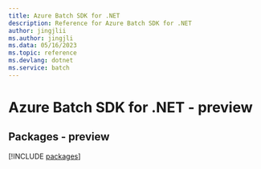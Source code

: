 ```yaml
---
title: Azure Batch SDK for .NET
description: Reference for Azure Batch SDK for .NET
author: jingjlii
ms.author: jingjli
ms.data: 05/16/2023
ms.topic: reference
ms.devlang: dotnet
ms.service: batch
---
```

# Azure Batch SDK for .NET - preview
## Packages - preview
[!INCLUDE [packages](batch-index.md)]